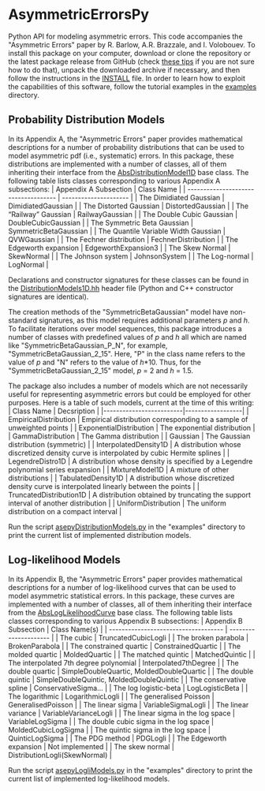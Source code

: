 # AsymmetricErrorsPy
Python API for modeling asymmetric errors. This code accompanies the
"Asymmetric Errors" paper by R. Barlow, A.R. Brazzale, and I. Volobouev.
To install this package on your computer, download or clone the repository
or the latest package release from GitHub (check
[these tips](https://zapier.com/blog/how-to-download-from-github/)
if you are not sure how to do that),
unpack the downloaded archive if necessary, and then follow the instructions
in the [INSTALL](./INSTALL) file. In order to learn how to exploit
the capabilities of this software, follow the tutorial examples in
the [examples](./examples) directory.

## Probability Distribution Models
In its Appendix A, the "Asymmetric Errors" paper provides
mathematical descriptions for a number of probability distributions
that can be used to model asymmetric pdf (i.e., systematic) errors.
In this package, these distributions are implemented with a number
of classes, all of them inheriting their interface from the
[AbsDistributionModel1D](https://github.com/igvgit/AsymmetricErrors/blob/main/ase/AbsDistributionModel1D.hh)
base class. The following table lists classes
corresponding to various Appendix A subsections:
| Appendix A Subsection                |  Class Name           |
| ------------------------------------ | --------------------- |
| The Dimidiated Gaussian              | DimidiatedGaussian    |
| The Distorted Gaussian               | DistortedGaussian     |
| The “Railway” Gaussian               | RailwayGaussian       |
| The Double Cubic Gaussian            | DoubleCubicGaussian   |
| The Symmetric Beta Gaussian          | SymmetricBetaGaussian |
| The Quantile Variable Width Gaussian | QVWGaussian           |
| The Fechner distribution             | FechnerDistribution   |
| The Edgeworth expansion              | EdgeworthExpansion3   |
| The Skew Normal                      | SkewNormal            |
| The Johnson system                   | JohnsonSystem         |
| The Log-normal                       | LogNormal             |

Declarations and constructor signatures for these classes can be found in the
[DistributionModels1D.hh](https://github.com/igvgit/AsymmetricErrors/blob/main/ase/DistributionModels1D.hh)
header file (Python and C++ constructor signatures are identical).

The creation methods of the "SymmetricBetaGaussian" model have
non-standard signatures, as this model requires additional parameters _p_ and _h_.
To facilitate iterations over model sequences, this package introduces a number
of classes with predefined values of _p_ and _h_ all which are named like 
"SymmetricBetaGaussian_P_N", for example, "SymmetricBetaGaussian_2_15".
Here, "P" in the class name refers to the value of _p_ and "N" refers
to the value of _h_*10. Thus, for the "SymmetricBetaGaussian_2_15"
model, _p_ = 2 and _h_ = 1.5.

The package also includes a number of models which are not necessarily useful for representing
asymmetric errors but could be employed for other purposes.
Here is a table of such models, current at the time of this writing:
|  Class Name             |  Decsription     |
|-------------------------|------------------|
| EmpiricalDistribution   | Empirical distribution corresponding to a sample of unweighted points |
| ExponentialDistribution | The exponential distribution |
| GammaDistribution       | The Gamma distribution |
| Gaussian                | The Gaussian distribution (symmetric) |
| InterpolatedDensity1D   | A distribution whose discretized density curve is interpolated by cubic Hermite splines |
| LegendreDistro1D        | A distribution whose density is specified by a Legendre polynomial series expansion |
| MixtureModel1D          | A mixture of other distributions |
| TabulatedDensity1D      | A distribution whose discretized density curve is interpolated linearly between the points |
| TruncatedDistribution1D | A distribution obtained by truncating the support interval of another distribution |
| UniformDistribution     | The uniform distribution on a compact interval |

Run the script [asepyDistributionModels.py](./examples/asepyDistributionModels.py)
in the "examples" directory to print the current list of implemented
distribution models.

## Log-likelihood Models
In its Appendix B, the "Asymmetric Errors" paper provides
mathematical descriptions for a number of log-likelihood
curves that can be used to model asymmetric statistical errors.
In this package, these curves are implemented with a number
of classes, all of them inheriting their interface from the
[AbsLogLikelihoodCurve](https://github.com/igvgit/AsymmetricErrors/blob/main/ase/AbsLogLikelihoodCurve.hh)
base class. The following table lists classes
corresponding to various Appendix B subsections:
| Appendix B Subsection                |  Class Name(s)        |
| ------------------------------------ | --------------------- |
| The cubic | TruncatedCubicLogli |
| The broken parabola | BrokenParabola |
| The constrained quartic | ConstrainedQuartic |
| The molded quartic | MoldedQuartic |
| The matched quintic | MatchedQuintic  |
| The interpolated 7th degree polynomial | Interpolated7thDegree |
| The double quartic | SimpleDoubleQuartic, MoldedDoubleQuartic |
| The double quintic | SimpleDoubleQuintic, MoldedDoubleQuintic |
| The conservative spline | ConservativeSigma... |
| The log logistic-beta | LogLogisticBeta |
| The logarithmic | LogarithmicLogli |
| The generalised Poisson | GeneralisedPoisson |
| The linear sigma | VariableSigmaLogli |
| The linear variance | VariableVarianceLogli |
| The linear sigma in the log space | VariableLogSigma |
| The double cubic sigma in the log space | MoldedCubicLogSigma |
| The quintic sigma in the log space | QuinticLogSigma |
| The PDG method | PDGLogli |
| The Edgeworth expansion | Not implemented |
| The skew normal | DistributionLogli(SkewNormal) |

Run the script [asepyLogliModels.py](./examples/asepyLogliModels.py)
in the "examples" directory to print the current list of implemented
log-likelihood models.
